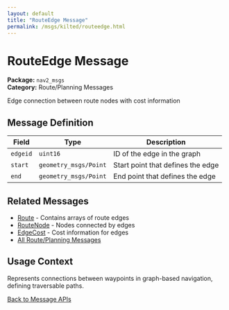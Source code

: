 ```yaml
---
layout: default
title: "RouteEdge Message"
permalink: /msgs/kilted/routeedge.html
---
```


# RouteEdge Message

**Package:** `nav2_msgs`  
**Category:** Route/Planning Messages

Edge connection between route nodes with cost information

## Message Definition

| Field | Type | Description |
|-------|------|-------------|
| `edgeid` | `uint16` | ID of the edge in the graph |
| `start` | `geometry_msgs/Point` | Start point that defines the edge |
| `end` | `geometry_msgs/Point` | End point that defines the edge |

## Related Messages

- [Route](/msgs/kilted/route.html) - Contains arrays of route edges
- [RouteNode](/msgs/kilted/routenode.html) - Nodes connected by edges
- [EdgeCost](/msgs/kilted/edgecost.html) - Cost information for edges
- [All Route/Planning Messages](/msgs/kilted/index.html#route-planning-messages)

## Usage Context

Represents connections between waypoints in graph-based navigation, defining traversable paths.

[Back to Message APIs](/msgs/kilted/)
